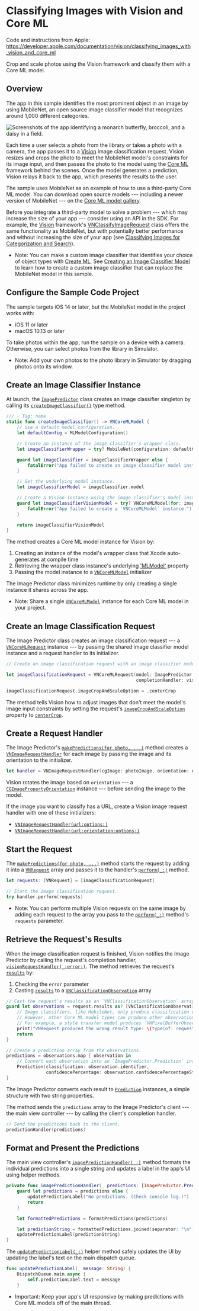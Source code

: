 # Classifying Images with Vision and Core ML

Code and instructions from Apple: https://developer.apple.com/documentation/vision/classifying_images_with_vision_and_core_ml

Crop and scale photos using the Vision framework and classify them with a Core ML model.

## Overview
The app in this sample identifies the most prominent object in an image by using MobileNet,
an open source image classifier model that recognizes around 1,000 different categories.

![Screenshots of the app identifying a monarch butterfly, broccoli, and a daisy in a field.](Documentation/Screenshots@2x.png)

Each time a user selects a photo from the library or takes a photo with a camera,
the app passes it to a [Vision][Vision] image classification request.
Vision resizes and crops the photo to meet the MobileNet model's constraints for its image input,
and then passes the photo to the model using the [Core ML][Core ML] framework behind the scenes.
Once the model generates a prediction, Vision relays it back to the app, which presents the results to the user.

[Vision]: https://developer.apple.com/documentation/vision
[Core ML]: https://developer.apple.com/documentation/coreml

The sample uses MobileNet as an example of how to use a third-party Core ML model.
You can download open source models --- including a newer version of MobileNet --- on the
[Core ML model gallery][Core ML model gallery].

[Core ML model gallery]: https://developer.apple.com/machine-learning/models

Before you integrate a third-party model to solve a problem
--- which may increase the size of your app --- consider using an API in the SDK.
For example, the [Vision][Vision] framework's [VNClassifyImageRequest][VNClassifyImageRequest] class offers the same
functionality as MobileNet, but with potentially better performance and without increasing the size of your app
(see [Classifying Images for Categorization and Search][Classifying Images for Categorization and Search]).

[Classifying Images for Categorization and Search]: https://developer.apple.com/documentation/vision/classifying_images_for_categorization_and_search
[VNClassifyImageRequest]: https://developer.apple.com/documentation/vision/vnclassifyimagerequest

- Note: You can make a custom image classifier that identifies your choice of object types with [Create ML][Create ML].
See [Creating an Image Classifier Model][Creating an Image Classifier Model]
to learn how to create a custom image classifier that can replace the MobileNet model in this sample.

[Create ML]: https://developer.apple.com/documentation/createml
[Creating an Image Classifier Model]: https://developer.apple.com/documentation/createml/creating-an-image-classifier-model

## Configure the Sample Code Project

The sample targets iOS 14 or later, but the MobileNet model in the project works with:

- iOS 11 or later
- macOS 10.13 or later

To take photos within the app, run the sample on a device with a camera.
Otherwise, you can select photos from the library in Simulator.

- Note: Add your own photos to the photo library in Simulator by dragging photos onto its window.

## Create an Image Classifier Instance

At launch, the [`ImagePredictor`][ImagePredictor] class creates an image classifier singleton by calling its
[`createImageClassifier()`][createImageClassifier] type method.

[ImagePredictor]: x-source-tag://ImagePredictor
[createImageClassifier]: x-source-tag://createImageClassifier

``` swift
/// - Tag: name
static func createImageClassifier() -> VNCoreMLModel {
    // Use a default model configuration.
    let defaultConfig = MLModelConfiguration()

    // Create an instance of the image classifier's wrapper class.
    let imageClassifierWrapper = try? MobileNet(configuration: defaultConfig)

    guard let imageClassifier = imageClassifierWrapper else {
        fatalError("App failed to create an image classifier model instance.")
    }

    // Get the underlying model instance.
    let imageClassifierModel = imageClassifier.model

    // Create a Vision instance using the image classifier's model instance.
    guard let imageClassifierVisionModel = try? VNCoreMLModel(for: imageClassifierModel) else {
        fatalError("App failed to create a `VNCoreMLModel` instance.")
    }

    return imageClassifierVisionModel
}
```

The method creates a Core ML model instance for Vision by:

1. Creating an instance of the model's wrapper class that Xcode auto-generates at compile time
2. Retrieving the wrapper class instance's underlying ['MLModel'][MLModel] property
3. Passing the model instance to a [`VNCoreMLModel`][VNCoreMLModel] initializer

[MLModel]: https://developer.apple.com/documentation/coreml/mlmodel
[VNCoreMLModel]: https://developer.apple.com/documentation/vision/vncoremlmodel

The Image Predictor class minimizes runtime by only creating a single instance
it shares across the app.

- Note: Share a single [`VNCoreMLModel`][VNCoreMLModel] instance for each Core ML model
in your project.

## Create an Image Classification Request

The Image Predictor class creates an image classification request ---
a [`VNCoreMLRequest`][VNCoreMLRequest] instance ---
by passing the shared image classifier model instance and a request handler to its initializer.

[VNCoreMLRequest]: https://developer.apple.com/documentation/vision/vncoremlrequest

``` swift
// Create an image classification request with an image classifier model.

let imageClassificationRequest = VNCoreMLRequest(model: ImagePredictor.imageClassifier,
                                                 completionHandler: visionRequestHandler)

imageClassificationRequest.imageCropAndScaleOption = .centerCrop
```

The method tells Vision how to adjust images that don't meet the model's image input constraints
by setting the request's [`imageCropAndScaleOption`][imageCropAndScaleOption] property to
[`centerCrop`][centerCrop].

[imageCropAndScaleOption]: https://developer.apple.com/documentation/vision/vncoremlrequest/2890144-imagecropandscaleoption
[centerCrop]: https://developer.apple.com/documentation/vision/vnimagecropandscaleoption/centercrop

## Create a Request Handler

The Image Predictor's [`makePredictions(for photo, ...)`][makePredictions] method creates a
[`VNImageRequestHandler`][VNImageRequestHandler]
for each image by passing the image and its orientation to the initializer.

[makePredictions]: x-source-tag://makePredictions
[VNImageRequestHandler]: https://developer.apple.com/documentation/vision/vnimagerequesthandler

``` swift
let handler = VNImageRequestHandler(cgImage: photoImage, orientation: orientation)
```

Vision rotates the image based on `orientation`
--- a [`CGImagePropertyOrientation`][CGImagePropertyOrientation] instance ---
before sending the image to the model.

[CGImagePropertyOrientation]: https://developer.apple.com/documentation/imageio/cgimagepropertyorientation

If the image you want to classify has a URL, create a Vision image request handler with one of these initializers:
* [`VNImageRequestHandler(url:options:)`][VNImageRequestHandler(url:options:)]
* [`VNImageRequestHandler(url:orientation:options:)`][VNImageRequestHandler(url:orientation:options:)]

[VNImageRequestHandler(url:options:)]: https://developer.apple.com/documentation/vision/vnimagerequesthandler/2866553-init
[VNImageRequestHandler(url:orientation:options:)]: https://developer.apple.com/documentation/vision/vnimagerequesthandler/2869645-init

## Start the Request
The [`makePredictions(for photo, ...)`][makePredictions] method starts the request by adding it into a
[`VNRequest`][VNRequest] array and passes it to the handler's [`perform(_:)`][VNImageRequestHandler.perform] method.

[VNRequest]: https://developer.apple.com/documentation/vision/vnrequest
[VNImageRequestHandler.perform]: https://developer.apple.com/documentation/vision/vnimagerequesthandler/2880297-perform

``` swift
let requests: [VNRequest] = [imageClassificationRequest]

// Start the image classification request.
try handler.perform(requests)
```

- Note: You can perform multiple Vision requests on the same image by adding each request to the array you pass
to the [`perform(_:)`][VNImageRequestHandler.perform] method's `requests` parameter.

## Retrieve the Request's Results

When the image classification request is finished, Vision notifies the Image Predictor
by calling the request's completion handler, [`visionRequestHandler(_:error:)`][visionRequestHandler].
The method retrieves the request's [`results`][VNRequest.results] by:

[visionRequestHandler]: x-source-tag://visionRequestHandler
[VNRequest.results]: https://developer.apple.com/documentation/vision/vnrequest/2867238-results

1. Checking the `error` parameter
2. Casting [`results`][VNRequest.results]
to a [`VNClassificationObservation`][VNClassificationObservation] array

[VNClassificationObservation]: https://developer.apple.com/documentation/vision/vnclassificationobservation

``` swift
// Cast the request's results as an `VNClassificationObservation` array.
guard let observations = request.results as? [VNClassificationObservation] else {
    // Image classifiers, like MobileNet, only produce classification observations.
    // However, other Core ML model types can produce other observations.
    // For example, a style transfer model produces `VNPixelBufferObservation` instances.
    print("VNRequest produced the wrong result type: \(type(of: request.results)).")
    return
}

// Create a prediction array from the observations.
predictions = observations.map { observation in
    // Convert each observation into an `ImagePredictor.Prediction` instance.
    Prediction(classification: observation.identifier,
               confidencePercentage: observation.confidencePercentageString)
}
```

The Image Predictor converts each result to [`Prediction`][Prediction] instances,
a simple structure with two string properties.

[Prediction]: x-source-tag://Prediction

The method sends the `predictions` array to the Image Predictor's client --- the main view controller ---
by calling the client's completion handler.

``` swift
// Send the predictions back to the client.
predictionHandler(predictions)
```

## Format and Present the Predictions

The main view controller's [`imagePredictionHandler(_:)`][imagePredictionHandler] method formats the
individual predictions into a single string and updates a label in the app's UI using helper methods.

[imagePredictionHandler]: x-source-tag://imagePredictionHandler

``` swift
private func imagePredictionHandler(_ predictions: [ImagePredictor.Prediction]?) {
    guard let predictions = predictions else {
        updatePredictionLabel("No predictions. (Check console log.)")
        return
    }

    let formattedPredictions = formatPredictions(predictions)

    let predictionString = formattedPredictions.joined(separator: "\n")
    updatePredictionLabel(predictionString)
}
```

The [`updatePredictionLabel(_:)`][updatePredictionLabel] helper method safely updates the UI by updating
the label's text on the main dispatch queue.

[updatePredictionLabel]: x-source-tag://updatePredictionLabel

``` swift
func updatePredictionLabel(_ message: String) {
    DispatchQueue.main.async {
        self.predictionLabel.text = message
    }
```

- Important: Keep your app's UI responsive by making predictions with Core ML models off of the main thread.
